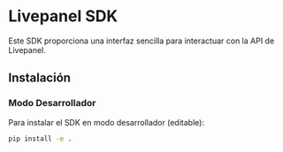 # Livepanel SDK

Este SDK proporciona una interfaz sencilla para interactuar con la API de Livepanel.

## Instalación

### Modo Desarrollador

Para instalar el SDK en modo desarrollador (editable):

```sh
pip install -e .